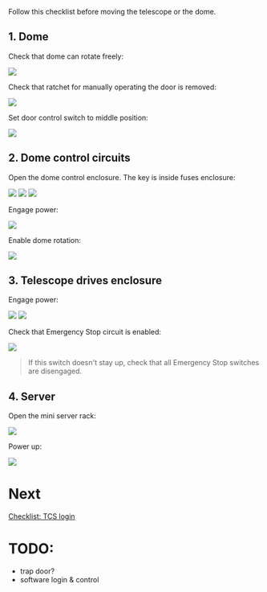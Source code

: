 Follow this checklist before moving the telescope or the dome.


## 1. Dome

Check that dome can rotate freely:

![](https://raw.githubusercontent.com/astrohr/dagor_tca/master/wiki_files/img/checklist_start/0000.jpg)

Check that ratchet for manually operating the door is removed:

![](https://raw.githubusercontent.com/astrohr/dagor_tca/master/wiki_files/img/checklist_start/0001.jpg?v=3)

Set door control switch to middle position:

![](https://raw.githubusercontent.com/astrohr/dagor_tca/master/wiki_files/img/checklist_start/0005.jpg)


## 2. Dome control circuits

Open the dome control enclosure. The key is inside fuses enclosure:

![](https://raw.githubusercontent.com/astrohr/dagor_tca/master/wiki_files/img/checklist_start/0010.jpg)
![](https://raw.githubusercontent.com/astrohr/dagor_tca/master/wiki_files/img/checklist_start/0011.jpg)
![](https://raw.githubusercontent.com/astrohr/dagor_tca/master/wiki_files/img/checklist_start/0020.jpg)

Engage power:

![](https://raw.githubusercontent.com/astrohr/dagor_tca/master/wiki_files/img/checklist_start/0021.jpg)

Enable dome rotation:

![](https://raw.githubusercontent.com/astrohr/dagor_tca/master/wiki_files/img/checklist_start/0030.jpg)


## 3. Telescope drives enclosure

Engage power:

![](https://raw.githubusercontent.com/astrohr/dagor_tca/master/wiki_files/img/checklist_start/0040.jpg)
![](https://raw.githubusercontent.com/astrohr/dagor_tca/master/wiki_files/img/checklist_start/0041.jpg)

Check that Emergency Stop circuit is enabled:

![](https://raw.githubusercontent.com/astrohr/dagor_tca/master/wiki_files/img/checklist_start/0050.jpg)

> If this switch doesn't stay up, check that all Emergency Stop switches are disengaged.


## 4. Server

Open the mini server rack: 

![](https://raw.githubusercontent.com/astrohr/dagor_tca/master/wiki_files/img/checklist_start/0064.jpg)

Power up:

![](https://raw.githubusercontent.com/astrohr/dagor_tca/master/wiki_files/img/checklist_start/0065.jpg)


# Next

[Checklist: TCS login](https://github.com/astrohr/dagor_tca/wiki/Checklist:-TCS-login)


# TODO:

 - trap door?
 - software login & control